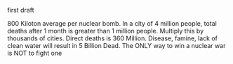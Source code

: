 first draft

 800 Kiloton average per nuclear bomb. 
 In a city of 4 million people, 
 total deaths after 1 month is greater than 1 million people. 
 Multiply this by thousands of cities. 
 Direct deaths is 360 Million. 
 Disease, famine, lack of clean water will result in 5 Billion Dead.
 The ONLY way to win a nuclear war
 is NOT to fight one